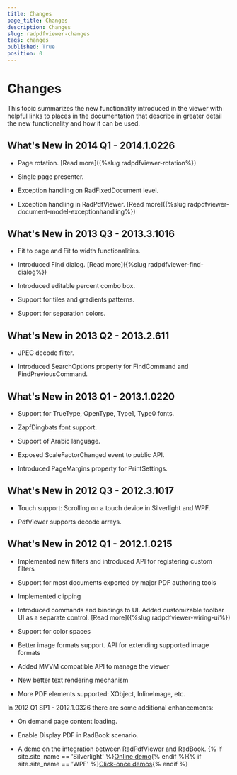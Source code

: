 ```yaml
---
title: Changes
page_title: Changes
description: Changes
slug: radpdfviewer-changes
tags: changes
published: True
position: 0
---
```


# Changes



This topic summarizes the new functionality introduced in the viewer with helpful links to places in the documentation that describe in greater detail the new functionality and how it can be used.
      

## What's New in 2014 Q1 - 2014.1.0226

* Page rotation. [Read more]({%slug radpdfviewer-rotation%})

* Single page presenter.

* Exception handling on RadFixedDocument level.

* Exception handling in RadPdfViewer. [Read more]({%slug radpdfviewer-document-model-exceptionhandling%})

## What's New in 2013 Q3 - 2013.3.1016

* Fit to page and Fit to width functionalities.

* Introduced Find dialog.  [Read more]({%slug radpdfviewer-find-dialog%})

* Introduced editable percent combo box.

* Support for tiles and gradients patterns.

* Support for separation colors.

## What's New in 2013 Q2 - 2013.2.611

* JPEG decode filter.

* Introduced SearchOptions property for FindCommand and FindPreviousCommand.

## What's New in 2013 Q1 - 2013.1.0220

* Support for TrueType, OpenType, Type1, Type0  fonts.

* ZapfDingbats font support.

* Support of Arabic language.

* Exposed ScaleFactorChanged event to public API.

* Introduced PageMargins property for PrintSettings.

## What's New in 2012 Q3 - 2012.3.1017

* Touch support: Scrolling on a touch device in Silverlight and WPF.

* PdfViewer supports decode arrays.

## What's New in 2012 Q1 - 2012.1.0215

* Implemented new filters and introduced API for registering custom filters

* Support for most documents exported by major PDF authoring tools

* Implemented clipping

* Introduced commands and bindings to UI. Added customizable toolbar UI as a separate control. [Read more]({%slug radpdfviewer-wiring-ui%})

* Support for color spaces

* Better image formats support. API for extending supported image formats

* Added MVVM compatible API to manage the viewer

* New better text rendering mechanism

* More PDF elements supported: XObject, InlineImage, etc.

In 2012 Q1 SP1 - 2012.1.0326 there are some additional enhancements:

* On demand page content loading.

* Enable Display PDF in RadBook scenario.

* A demo on the integration between RadPdfViewer and RadBook. {% if site.site_name == 'Silverlight' %}[Online demo](http://demos.telerik.com/silverlight/#PdfViewer/Integration/RadBookIntegration){% endif %}{% if site.site_name == 'WPF' %}[Click-once demos](http://demos.telerik.com/wpf/){% endif %}
